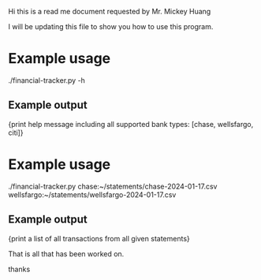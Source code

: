 Hi this is a read me document requested by Mr. Mickey Huang

I will be updating this file to show you how to use this program.

# Example usage
./financial-tracker.py -h

## Example output
{print help message including all supported bank types: [chase, wellsfargo, citi]}

# Example usage
./financial-tracker.py chase:~/statements/chase-2024-01-17.csv wellsfargo:~/statements/wellsfargo-2024-01-17.csv

## Example output
{print a list of all transactions from all given statements}


That is all that has been worked on.

thanks